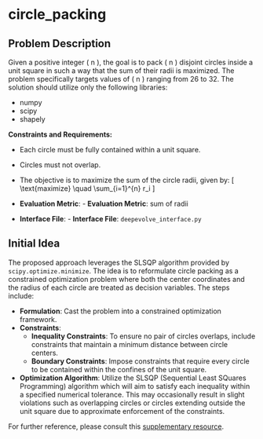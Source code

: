# circle_packing

## Problem Description

Given a positive integer \( n \), the goal is to pack \( n \) disjoint circles inside a unit square in such a way that the sum of their radii is maximized. The problem specifically targets values of \( n \) ranging from 26 to 32. The solution should utilize only the following libraries:

- numpy
- scipy
- shapely

**Constraints and Requirements:**

- Each circle must be fully contained within a unit square.
- Circles must not overlap.
- The objective is to maximize the sum of the circle radii, given by:
  \[
  \text{maximize} \quad \sum_{i=1}^{n} r_i
  \]

- **Evaluation Metric**: - **Evaluation Metric**: sum of radii
- **Interface File**: - **Interface File**: `deepevolve_interface.py`

## Initial Idea

The proposed approach leverages the SLSQP algorithm provided by `scipy.optimize.minimize`. The idea is to reformulate circle packing as a constrained optimization problem where both the center coordinates and the radius of each circle are treated as decision variables. The steps include:

- **Formulation**: Cast the problem into a constrained optimization framework.
- **Constraints**:
  - **Inequality Constraints**: To ensure no pair of circles overlaps, include constraints that maintain a minimum distance between circle centers.
  - **Boundary Constraints**: Impose constraints that require every circle to be contained within the confines of the unit square.
- **Optimization Algorithm**: Utilize the SLSQP (Sequential Least SQuares Programming) algorithm which will aim to satisfy each inequality within a specified numerical tolerance. This may occasionally result in slight violations such as overlapping circles or circles extending outside the unit square due to approximate enforcement of the constraints.

For further reference, please consult this [supplementary resource](https://erich-friedman.github.io/packing/cirRsqu/).